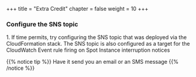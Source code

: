 +++
title = "Extra Credit"
chapter = false
weight = 10
+++

###  Configure the SNS topic

1\. If time permits, try configuring the SNS topic that was deployed via the CloudFormation stack. The SNS topic is also configured as a target for the CloudWatch Event rule firing on Spot Instance interruption notices 

{{% notice tip %}}
Have it send you an email or an SMS message
{{% /notice %}}
